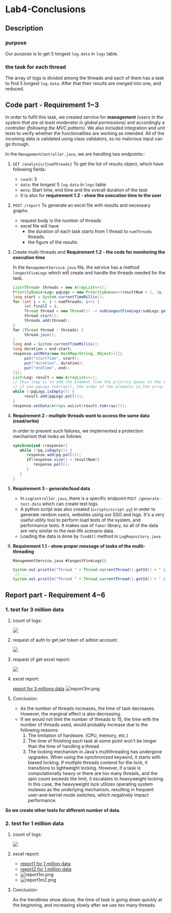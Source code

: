 # Lab4-Conclusions

## Description

### purpose
Our purpose is to get 5 longest `log.data` in `logs` table.

### the task for each thread
The array of logs is divided among the threads and each of them has a task to find 5 longest `log.data`. After that their results are merged into one, and reduced.

## Code part - Requirement 1~3
In order to fulfil this task, we created service for **management** *(users in the system that are at least moderator in global permissions)* and accordingly a controller *(following the MVC pattern)*. We also included integration and unit tests to verify whether the functionalities are working as intended. All of the incoming data is validated using class validators, so no malicious input can go through.

In the `ManagementController.java`, we are handling two endpoints::
1. `GET /analysis/{numThreads}` To get the list of results object, which have following fields:
    * `count`: 5
    * `data`: the longest 5 `log.data` in `logs` table
    * `meta`: Start time, end time and the overall duration of the task
    * It is also for **requirement 1.2 - show the execution time to the user** 
2. `POST /report` To generate an excel file with results and necessary graphs
    * request body is the number of threads
    * excel file will have 
      * the duration of each task starts from 1 thread to `numThreads` threads.
      * the figure of the results.
3. Create multi-threads and **Requirement 1.2 - the code for monitoring the execution time**

   In the `ManagementService.java` file, the service has a method `longestFiveLogs` which will create and handle the threads needed for the task.
   ```java
   List<Thread> threads = new ArrayList<>();
   PriorityQueue<Log> pqLogs = new PriorityQueue<>(resultNum + 1, (a, b) -> a.getData().length() - b.getData().length());
   long start = System.currentTimeMillis();
   for (int i = 0; i < numThreads; i++) {
        int finalI = i;
        Thread thread = new Thread(() -> subLongestFiveLogs(subLogs.get(finalI), pqLogs, resultNum));
        thread.start();
        threads.add(thread);
   }
   for (Thread thread : threads) {
        thread.join();
   }
   long end = System.currentTimeMillis();
   long duration = end-start;
   response.setMeta(new HashMap<String, Object>(){{
        put("startTime", start);
        put("duration", duration);
        put("endTime", end);
   }});
   List<Log> result = new ArrayList<>();
   // this loop is to add the element from the priority queue to the result list
   // if use pqLogs.toArray(), the order of the elements in the array is not guaranteed
   while (!pqLogs.isEmpty()) {
        result.add(pqLogs.poll());
   }
   response.setData(Arrays.asList(result.toArray()));
   ```
4. **Requirement 2 - multiple threads want to access the same data (read/write)**

   in order to prevent such failures, we implemented a protection mechanism that looks as follows:
   ```java
   synchronized (response){
      while (!pq.isEmpty()) {
         response.add(pq.poll());
         if(response.size() > resultNum){
            response.poll();
         }
      }
   }
   ```
5. **Requirement 3 - generate/load data**
   * In `LogController.java`, there is a specific endpoint `POST /generate-test-data` which can create test logs.
   * A python script was also created (`scripts/script.py`) in order to generate random users, websites using our SSO and logs. It's a very useful utility tool to perform load tests of the system, and performance tests. It makes use of `faker` library, so all of the data are very similar to the real-life scenario data.
   * Loading the data is done by `findAll` method in `LogRepository.java`.
6. **Requirement 1.1 - show proper message of tasks of the multi-threading**
   
   `ManagementService.java #longestFiveLogs()`
   ```java
   System.out.println("Thread " + Thread.currentThread().getId() + " is running for " + logs.size() + " logs");
    // ...
   System.out.println("Thread " + Thread.currentThread().getId() + " is try to access the public asset - final PQ for 5 longest logs");
   ```

## Report part - Requirement 4~6

### 1. test for 3 million data
1. count of logs:
    
    ![](./Lab4/dataCount3m.jpg)

2. request of auth to get jwt token of admin account:

    ![](./Lab4/authRequest.jpg)

3. request of get excel report:

    ![](./Lab4/reportRequest.jpg)
    
4. excel report:

    [report for 3 millions data](./Lab4/report3m.xlsx)
    ![report3m.png](Lab4/report3m.png)
   
5. Conclusion:
   
   * As the number of threads increases, the time of task decreases. However, the marginal effect is also decreasing.
   * If we would not limit the number of threads to 15, the time with the number of threads used, would probably increase due to the following reasons:
      1. The limitation of hardware. (CPU, memory, etc.)
      2. The time of finishing each task at some point won't be longer than the time of handling a thread.
      3. The locking mechanism in Java's multithreading has undergone upgrades. When using the synchronized keyword, it starts with biased locking. If multiple threads contend for the lock, it transitions to lightweight locking. However, if a task is computationally heavy or there are too many threads, and the spin count exceeds the limit, it escalates to heavyweight locking. In this case, the heavyweight lock utilizes operating system mutexes as the underlying mechanism, resulting in frequent user-and-kernel mode switches, which negatively impact performance.
   
**So we create other tests for different number of data.**
     
### 2. test for 1 million data   
1. count of logs:
    
    ![](./Lab4/dataCount1m.jpg)

2. excel report:
    
   * [report1 for 1 million data](./Lab4/report1m.xlsx)
   * [report2 for 1 million data](./Lab4/report1m2.xlsx)
   * ![report1m.png](Lab4/report1m.png)
   * ![report1m2.png](Lab4/report1m2.png)
   
3. Conclusion:

   As the trendlines show above, the time of task is going down quickly at the beginning, and increasing slowly after we use too many threads.
